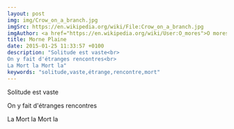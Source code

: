 ```yaml
---
layout: post
img: img/Crow_on_a_branch.jpg
imgSrc: https://en.wikipedia.org/wiki/File:Crow_on_a_branch.jpg
imgAuthor: <a href="https://en.wikipedia.org/wiki/User:O_mores">O mores</a>
title: Morne Plaine
date: 2015-01-25 11:33:57 +0100
description: "Solitude est vaste<br>
On y fait d'étranges rencontres<br>
La Mort la Mort la"
keywords: "solitude,vaste,étrange,rencontre,mort"
---
```

Solitude est vaste

On y fait d'étranges rencontres

La Mort la Mort la
